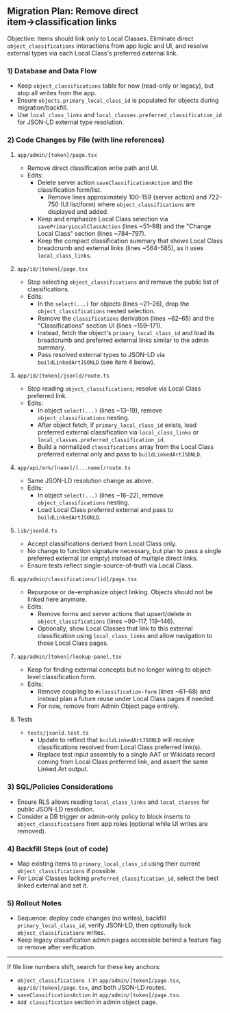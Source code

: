 ## Migration Plan: Remove direct item→classification links

Objective: Items should link only to Local Classes. Eliminate direct `object_classifications` interactions from app logic and UI, and resolve external types via each Local Class's preferred external link.

### 1) Database and Data Flow
- Keep `object_classifications` table for now (read-only or legacy), but stop all writes from the app.
- Ensure `objects.primary_local_class_id` is populated for objects during migration/backfill.
- Use `local_class_links` and `local_classes.preferred_classification_id` for JSON-LD external type resolution.

### 2) Code Changes by File (with line references)

1. `app/admin/[token]/page.tsx`
   - Remove direct classification write path and UI.
   - Edits:
     - Delete server action `saveClassificationAction` and the classification form/list.
       - Remove lines approximately 100–159 (server action) and 722–750 (UI list/form) where `object_classifications` are displayed and added.
     - Keep and emphasize Local Class selection via `savePrimaryLocalClassAction` (lines ~51–98) and the "Change Local Class" section (lines ~784–797).
     - Keep the compact classification summary that shows Local Class breadcrumb and external links (lines ~564–585), as it uses `local_class_links`.

2. `app/id/[token]/page.tsx`
   - Stop selecting `object_classifications` and remove the public list of classifications.
   - Edits:
     - In the `select(...)` for objects (lines ~21–26), drop the `object_classifications` nested selection.
     - Remove the `classifications` derivation (lines ~62–65) and the "Classifications" section UI (lines ~159–171).
     - Instead, fetch the object's `primary_local_class_id` and load its breadcrumb and preferred external links similar to the admin summary.
     - Pass resolved external types to JSON-LD via `buildLinkedArtJSONLD` (see item 4 below).

3. `app/id/[token]/jsonld/route.ts`
   - Stop reading `object_classifications`; resolve via Local Class preferred link.
   - Edits:
     - In object `select(...)` (lines ~13–19), remove `object_classifications` nesting.
     - After object fetch, if `primary_local_class_id` exists, load preferred external classification via `local_class_links` or `local_classes.preferred_classification_id`.
     - Build a normalized `classifications` array from the Local Class preferred external only and pass to `buildLinkedArtJSONLD`.

4. `app/api/ark/[naan]/[...name]/route.ts`
   - Same JSON-LD resolution change as above.
   - Edits:
     - In object `select(...)` (lines ~16–22), remove `object_classifications` nesting.
     - Load Local Class preferred external and pass to `buildLinkedArtJSONLD`.

5. `lib/jsonld.ts`
   - Accept classifications derived from Local Class only.
   - No change to function signature necessary, but plan to pass a single preferred external (or empty) instead of multiple direct links.
   - Ensure tests reflect single-source-of-truth via Local Class.

6. `app/admin/classifications/[id]/page.tsx`
   - Repurpose or de-emphasize object linking. Objects should not be linked here anymore.
   - Edits:
     - Remove forms and server actions that upsert/delete in `object_classifications` (lines ~90–117, 119–146).
     - Optionally, show Local Classes that link to this external classification using `local_class_links` and allow navigation to those Local Class pages.

7. `app/admin/[token]/lookup-panel.tsx`
   - Keep for finding external concepts but no longer wiring to object-level classification form.
   - Edits:
     - Remove coupling to `#classification-form` (lines ~61–68) and instead plan a future reuse under Local Class pages if needed.
     - For now, remove from Admin Object page entirely.

8. Tests
   - `tests/jsonld.test.ts`
     - Update to reflect that `buildLinkedArtJSONLD` will receive classifications resolved from Local Class preferred link(s).
     - Replace test input assembly to a single AAT or Wikidata record coming from Local Class preferred link, and assert the same Linked.Art output.

### 3) SQL/Policies Considerations
- Ensure RLS allows reading `local_class_links` and `local_classes` for public JSON-LD resolution.
- Consider a DB trigger or admin-only policy to block inserts to `object_classifications` from app roles (optional while UI writes are removed).

### 4) Backfill Steps (out of code)
- Map existing items to `primary_local_class_id` using their current `object_classifications` if possible.
- For Local Classes lacking `preferred_classification_id`, select the best linked external and set it.

### 5) Rollout Notes
- Sequence: deploy code changes (no writes), backfill `primary_local_class_id`, verify JSON-LD, then optionally lock `object_classifications` writes.
- Keep legacy classification admin pages accessible behind a feature flag or remove after verification.

---

If file line numbers shift, search for these key anchors:
- `object_classifications (` in `app/admin/[token]/page.tsx`, `app/id/[token]/page.tsx`, and both JSON-LD routes.
- `saveClassificationAction` in `app/admin/[token]/page.tsx`.
- `Add classification` section in admin object page.


